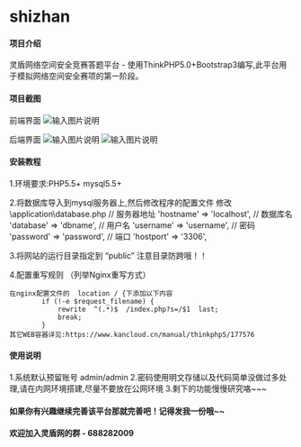 # shizhan

#### 项目介绍
灵盾网络空间安全竞赛答题平台 - 使用ThinkPHP5.0+Bootstrap3编写,此平台用于模拟网络空间安全赛项的第一阶段。
#### 项目截图
前端界面
![输入图片说明](https://images.gitee.com/uploads/images/2018/1128/213216_1d8cf9ae_1270405.png "屏幕截图.png")

后端界面
![输入图片说明](https://images.gitee.com/uploads/images/2018/1128/213310_3488efbf_1270405.png "屏幕截图.png")
![输入图片说明](https://images.gitee.com/uploads/images/2018/1128/213326_c470b257_1270405.png "屏幕截图.png")
#### 安装教程
1.环境要求:PHP5.5+
          mysql5.5+

2.将数据库导入到mysql服务器上,然后修改程序的配置文件
    修改\application\database.php
    // 服务器地址
    'hostname'        => 'localhost',
    // 数据库名
    'database'        => 'dbname',
    // 用户名
    'username'        => 'username',
    // 密码
    'password'        => 'password',
    // 端口
    'hostport'        => '3306',

3.将网站的运行目录指定到 “public” 注意目录防跨哦！！

4.配置重写规则 （列举Nginx重写方式）

    在nginx配置文件的  location / {下添加以下内容
            if (!-e $request_filename) {
                rewrite  ^(.*)$  /index.php?s=/$1  last;
                break;
            }
    其它WEB容器详见:https://www.kancloud.cn/manual/thinkphp5/177576
#### 使用说明
1.系统默认预留账号 admin/admin
2.密码使用明文存储以及代码简单没做过多处理,请在内网环境搭建,尽量不要放在公网环境
3.剩下的功能慢慢研究咯~~~
#### 如果你有兴趣继续完善该平台那就完善吧！记得发我一份哦~~
#### 欢迎加入灵盾网的群 - 688282009